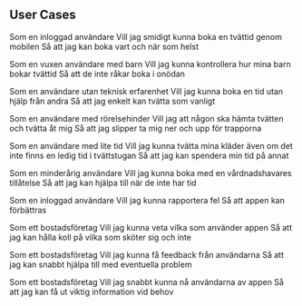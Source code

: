 ## User Cases 

Som en inloggad användare
Vill jag smidigt kunna boka en tvättid genom mobilen
Så att jag kan boka vart och när som helst

Som en vuxen användare med barn
Vill jag kunna kontrollera hur mina barn bokar tvättid
Så att de inte råkar boka i onödan

Som en användare utan teknisk erfarenhet
Vill jag kunna boka en tid utan hjälp från andra
Så att jag enkelt kan tvätta som vanligt

Som en användare med rörelsehinder
Vill jag att någon ska hämta tvätten och tvätta åt mig
Så att jag slipper ta mig ner och upp för trapporna

Som en användare med lite tid
Vill jag kunna tvätta mina kläder även om det inte finns en ledig tid i tvättstugan
Så att jag kan spendera min tid på annat

Som en minderårig användare
Vill jag kunna boka med en vårdnadshavares tillåtelse
Så att jag kan hjälpa till när de inte har tid

Som en inloggad användare
Vill jag kunna rapportera fel
Så att appen kan förbättras

Som ett bostadsföretag 
Vill jag kunna veta vilka som använder appen
Så att jag kan hålla koll på vilka som sköter sig och inte

Som ett bostadsföretag
Vill jag kunna få feedback från användarna
Så att jag kan snabbt hjälpa till med eventuella problem

Som ett bostadsföretag
Vill jag snabbt kunna nå användarna av appen
Så att jag kan få ut viktig information vid behov
